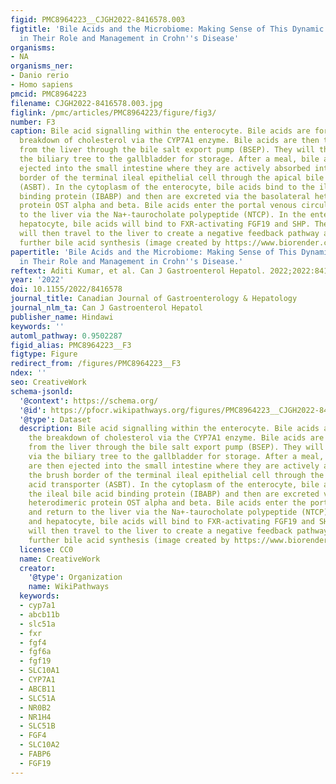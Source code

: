 ```yaml
---
figid: PMC8964223__CJGH2022-8416578.003
figtitle: 'Bile Acids and the Microbiome: Making Sense of This Dynamic Relationship
  in Their Role and Management in Crohn''s Disease'
organisms:
- NA
organisms_ner:
- Danio rerio
- Homo sapiens
pmcid: PMC8964223
filename: CJGH2022-8416578.003.jpg
figlink: /pmc/articles/PMC8964223/figure/fig3/
number: F3
caption: Bile acid signalling within the enterocyte. Bile acids are formed from the
  breakdown of cholesterol via the CYP7A1 enzyme. Bile acids are then transported
  from the liver through the bile salt export pump (BSEP). They will then travel via
  the biliary tree to the gallbladder for storage. After a meal, bile acids are then
  ejected into the small intestine where they are actively absorbed into the brush
  border of the terminal ileal epithelial cell through the apical bile acid transporter
  (ASBT). In the cytoplasm of the enterocyte, bile acids bind to the ileal bile acid
  binding protein (IBABP) and then are excreted via the basolateral heterodimeric
  protein OST alpha and beta. Bile acids enter the portal venous circulation and return
  to the liver via the Na+-taurocholate polypeptide (NTCP). In the enterocyte and
  hepatocyte, bile acids will bind to FXR-activating FGF19 and SHP. These proteins
  will then travel to the liver to create a negative feedback pathway and inhibit
  further bile acid synthesis (image created by https://www.biorender.com).
papertitle: 'Bile Acids and the Microbiome: Making Sense of This Dynamic Relationship
  in Their Role and Management in Crohn''s Disease.'
reftext: Aditi Kumar, et al. Can J Gastroenterol Hepatol. 2022;2022:8416578.
year: '2022'
doi: 10.1155/2022/8416578
journal_title: Canadian Journal of Gastroenterology & Hepatology
journal_nlm_ta: Can J Gastroenterol Hepatol
publisher_name: Hindawi
keywords: ''
automl_pathway: 0.9502287
figid_alias: PMC8964223__F3
figtype: Figure
redirect_from: /figures/PMC8964223__F3
ndex: ''
seo: CreativeWork
schema-jsonld:
  '@context': https://schema.org/
  '@id': https://pfocr.wikipathways.org/figures/PMC8964223__CJGH2022-8416578.003.html
  '@type': Dataset
  description: Bile acid signalling within the enterocyte. Bile acids are formed from
    the breakdown of cholesterol via the CYP7A1 enzyme. Bile acids are then transported
    from the liver through the bile salt export pump (BSEP). They will then travel
    via the biliary tree to the gallbladder for storage. After a meal, bile acids
    are then ejected into the small intestine where they are actively absorbed into
    the brush border of the terminal ileal epithelial cell through the apical bile
    acid transporter (ASBT). In the cytoplasm of the enterocyte, bile acids bind to
    the ileal bile acid binding protein (IBABP) and then are excreted via the basolateral
    heterodimeric protein OST alpha and beta. Bile acids enter the portal venous circulation
    and return to the liver via the Na+-taurocholate polypeptide (NTCP). In the enterocyte
    and hepatocyte, bile acids will bind to FXR-activating FGF19 and SHP. These proteins
    will then travel to the liver to create a negative feedback pathway and inhibit
    further bile acid synthesis (image created by https://www.biorender.com).
  license: CC0
  name: CreativeWork
  creator:
    '@type': Organization
    name: WikiPathways
  keywords:
  - cyp7a1
  - abcb11b
  - slc51a
  - fxr
  - fgf4
  - fgf6a
  - fgf19
  - SLC10A1
  - CYP7A1
  - ABCB11
  - SLC51A
  - NR0B2
  - NR1H4
  - SLC51B
  - FGF4
  - SLC10A2
  - FABP6
  - FGF19
---
```

